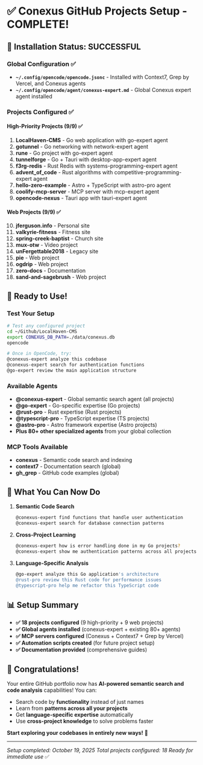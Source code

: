 # ✅ Conexus GitHub Projects Setup - COMPLETE!

## 🎉 Installation Status: SUCCESSFUL

### Global Configuration ✅
- **`~/.config/opencode/opencode.jsonc`** - Installed with Context7, Grep by Vercel, and Conexus agents
- **`~/.config/opencode/agent/conexus-expert.md`** - Global Conexus expert agent installed

### Projects Configured ✅

#### High-Priority Projects (9/9) ✅
1. **LocalHaven-CMS** - Go web application with go-expert agent
2. **gotunnel** - Go networking with network-expert agent  
3. **rune** - Go project with go-expert agent
4. **tunnelforge** - Go + Tauri with desktop-app-expert agent
5. **f3rg-redis** - Rust Redis with systems-programming-expert agent
6. **advent_of_code** - Rust algorithms with competitive-programming-expert agent
7. **hello-zero-example** - Astro + TypeScript with astro-pro agent
8. **coolify-mcp-server** - MCP server with mcp-expert agent
9. **opencode-nexus** - Tauri app with tauri-expert agent

#### Web Projects (9/9) ✅
10. **jferguson.info** - Personal site
11. **valkyrie-fitness** - Fitness site
12. **spring-creek-baptist** - Church site
13. **mux-otw** - Video project
14. **unFergettable2018** - Legacy site
15. **pie** - Web project
16. **ogdrip** - Web project
17. **zero-docs** - Documentation
18. **sand-and-sagebrush** - Web project

## 🚀 Ready to Use!

### Test Your Setup
```bash
# Test any configured project
cd ~/Github/LocalHaven-CMS
export CONEXUS_DB_PATH=./data/conexus.db
opencode

# Once in OpenCode, try:
@conexus-expert analyze this codebase
@conexus-expert search for authentication functions
@go-expert review the main application structure
```

### Available Agents
- **@conexus-expert** - Global semantic search agent (all projects)
- **@go-expert** - Go-specific expertise (Go projects)
- **@rust-pro** - Rust expertise (Rust projects)  
- **@typescript-pro** - TypeScript expertise (TS projects)
- **@astro-pro** - Astro framework expertise (Astro projects)
- **Plus 80+ other specialized agents** from your global collection

### MCP Tools Available
- **conexus** - Semantic code search and indexing
- **context7** - Documentation search (global)
- **gh_grep** - GitHub code examples (global)

## 🎯 What You Can Now Do

1. **Semantic Code Search**
   ```bash
   @conexus-expert find functions that handle user authentication
   @conexus-expert search for database connection patterns
   ```

2. **Cross-Project Learning**
   ```bash
   @conexus-expert how is error handling done in my Go projects?
   @conexus-expert show me authentication patterns across all projects
   ```

3. **Language-Specific Analysis**
   ```bash
   @go-expert analyze this Go application's architecture
   @rust-pro review this Rust code for performance issues
   @typescript-pro help me refactor this TypeScript code
   ```

## 📊 Setup Summary

- **✅ 18 projects configured** (9 high-priority + 9 web projects)
- **✅ Global agents installed** (conexus-expert + existing 80+ agents)
- **✅ MCP servers configured** (Conexus + Context7 + Grep by Vercel)
- **✅ Automation scripts created** (for future project setup)
- **✅ Documentation provided** (comprehensive guides)

## 🎊 Congratulations!

Your entire GitHub portfolio now has **AI-powered semantic search and code analysis** capabilities! You can:

- Search code by **functionality** instead of just names
- Learn from **patterns across all your projects**
- Get **language-specific expertise** automatically
- Use **cross-project knowledge** to solve problems faster

**Start exploring your codebases in entirely new ways!** 🚀

---

*Setup completed: October 19, 2025*
*Total projects configured: 18*
*Ready for immediate use* ✅